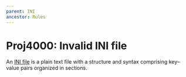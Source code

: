 ```yaml
---
parent: INI
ancestor: Rules
---
```


# Proj4000: Invalid INI file
An [INI file](https://en.wikipedia.org/wiki/INI_file) is a plain text file with
a structure and syntax comprising key–value pairs organized in sections.
